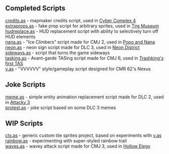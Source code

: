 ## Completed Scripts
[credits.as](credits.as) - mapmaker credits script, used in [Cyber Complex 4](http://atlas.dustforce.com/11677/cyber-complex-4)  
[extraprops.as](extraprops.as) - fake prop script for arbitrary sprites, used in [Tire Museum](http://atlas.dustforce.com/11114/tire-museum)  
[hudreplace.as](hudreplace.as) - HUD replacement script with ability to selectively turn off HUD elements  
[nana.as](nana.as) - "Ice Climbers" script made for CMJ 2, used in [Popo and Nana](http://atlas.dustforce.com/10977/popo-and-nana)  
[neon.as](neon.as) - neon sign script made for DLC 3, used in [Neon District](http://atlas.dustforce.com/11487/neon-district)  
[sideways.as](sideways.as) - script that turns the game sideways  
[tasking.as](tasking.as) - Avant-garde TASing script made for CMJ 6, used in [Trashking's first TAS](http://atlas.dustforce.com/12298/trashkings-first-tas)  
[v.as](v.as) - "VVVVVV" style/gameplay script designed for CMR 62's Nexus  

## Joke Scripts
[meme.as](meme.as) - simple entity animation replacement script made for DLC 2, used in [Attacky 3](http://atlas.dustforce.com/11126/attacky-3)  
[protest.as](protest.as) - joke script based on some DLC 3 memes  

## WIP Scripts
[cts.as](cts.as) - generic custom tile sprites project, based on experiments with [v.as](v.as)  
[rainbow.as](rainbow.as) - experimenting with super-styled rainbow trail  
[waves.as](waves.as) - wavey attack script made for CMJ 3, used in [Hollow Elegy](http://atlas.dustforce.com/11175/hollow-elegy)  
